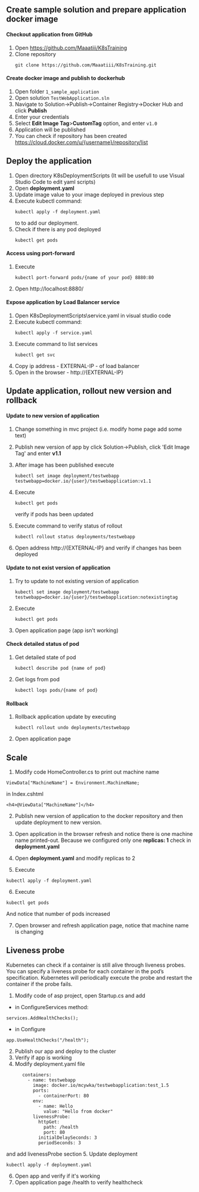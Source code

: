 ## Create sample solution and prepare application docker image

#### Checkout application from GitHub
1. Open https://github.com/Maaatiii/K8sTraining
2. Clone repository
	```
	git clone https://github.com/Maaatiii/K8sTraining.git
	```
	
#### Create docker image and publish to dockerhub
1. Open folder ``1_sample_application``
2. Open solution ``TestWebApplication.sln``
3. Navigate to Solution->Publish->Container Registry->Docker Hub and click **Publish**
4. Enter your credentials
5. Select **Edit Image Tag**>**CustomTag** option, and enter ``v1.0``
6. Application will be published
7. You can check if repository has been created https://cloud.docker.com/u/{username}/repository/list

## Deploy the application
1. Open directory K8sDeploymentScripts (It will be usefull to use Visual Studio Code to edit yaml scripts)
2. Open **deployment.yaml**
3. Update image value to your image deployed in previous step
4. Execute kubectl command:
	```
	kubectl apply -f deployment.yaml
	```
	to to add our deployment.
6. Check if there is any pod deployed
	```
	kubectl get pods
	```
#### Access using port-forward
1. Execute 
	```
	kubectl port-forward pods/{name of your pod} 8880:80
	```
2. Open http://localhost:8880/

#### Expose application by Load Balancer service
1. Open K8sDeploymentScripts\service.yaml in visual studio code
2. Execute kubectl command:
	```
	kubectl apply -f service.yaml
	```
3. Execute command to list services
	```
	kubectl get svc
	```
4. Copy ip address - EXTERNAL-IP - of load balancer
5. Open in the browser - http://{EXTERNAL-IP}

## Update application, rollout new version and rollback
#### Update to new version of application
1. Change something in mvc project (i.e. modify home page add some text)
2. Publish new version of app by click Solution->Publish, click 'Edit Image Tag' and enter **v1.1**
3. After image has been published execute
	```
	kubectl set image deployment/testwebapp testwebapp=docker.io/{user}/testwebapplication:v1.1
	```
4. Execute 
	```
	kubectl get pods
	```
	verify if pods has been updated 

5. Execute command to verify status of rollout
	```
	kubectl rollout status deployments/testwebapp
	```
6. Open address http://{EXTERNAL-IP} and verify if changes has been deployed

#### Update to not exist version of application
1. Try to update to not existing version of application
	```
	kubectl set image deployment/testwebapp testwebapp=docker.io/{user}/testwebapplication:notexistingtag
	```
2. Execute 
	```
	kubectl get pods
	```
3. Open application page (app isn't working) 

#### Check detailed status of pod
1. Get detailed state of pod
	```
	kubectl describe pod {name of pod}
	```

2. Get logs from pod
	```
	kubectl logs pods/{name of pod}
	```

#### Rollback 
1. Rollback application update by executing
	```
	kubectl rollout undo deployments/testwebapp
	```
2. Open application page


## Scale 

1. Modify code HomeController.cs to print out machine name 
```
ViewData["MachineName"] = Environment.MachineName;
```

in Index.cshtml
```
<h4>@ViewData["MachineName"]</h4>
```
2. Publish new version of application to the docker repository and then update deployment to new version.

3. Open application in the browser refresh and notice there is one machine name printed-out.
Because we configured only one  **replicas: 1** check in **deployment.yaml**

4. Open **deployment.yaml** and modify replicas to 2
5. Execute
```
kubectl apply -f deployment.yaml
```
6. Execute 
``` 
kubectl get pods
```
And notice that number of pods increased 

7. Open browser and refresh application page, notice that machine name is changing

## Liveness probe

Kubernetes can check if a container is still alive through liveness probes. You can specify
a liveness probe for each container in the pod’s specification. Kubernetes will periodically
execute the probe and restart the container if the probe fails.

1. Modify code of asp project, open Startup.cs and add 
* in ConfigureServices method:
```
services.AddHealthChecks();
```
* in Configure
```
app.UseHealthChecks("/health");
```

2. Publish our app and deploy to the cluster 
3. Verify if app is working
4. Modify deployment.yaml file
```
      containers:
        - name: testwebapp
          image: docker.io/mcywka/testwebapplication:test_1.5
          ports:
            - containerPort: 80
          env:
            - name: Hello
              value: "Hello from docker"
          livenessProbe:
            httpGet:
              path: /health
              port: 80
            initialDelaySeconds: 3
            periodSeconds: 3
```
and add livenessProbe section
5. Update deployment
```
kubectl apply -f deployment.yaml
```
6. Open app and verify if it's working
7. Open application page /health to verify healthcheck

